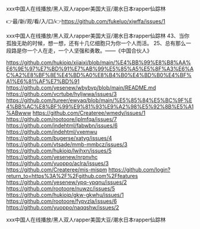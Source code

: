 ххх中国人在线播放/黑人双人rapper美国大豆/潮水日本rapper仙踪林

👉最/新/观/看/入/口/👉https://github.com/fukeluo/xjwffa/issues/1

ххх中国人在线播放/黑人双人rapper美国大豆/潮水日本rapper仙踪林	43、当你孤独无助的时候，想一想，还有十几亿细胞只为你一个人而活。
	25、总有那么一段路是你一个人在走，一个人坚强和勇敢。——《中国合伙人》


https://github.com/hukioip/xiiaixj/blob/main/%E4%BB%99%E8%B8%AA%E6%9E%97%E7%BD%91%E7%AB%99%E5%85%A5%E5%8F%A3%E6%AC%A2%E8%BF%8E%E4%BD%A0%E8%B4%B0%E4%BD%B0%E4%BF%A1%E6%81%AF%E7%BD%91
https://github.com/yesenew/wbybvp/blob/main/README.md
https://github.com/vcrtube/hyljwwa/issues/3
https://github.com/tureer/ewvaq/blob/main/%E5%85%84%E5%BC%9F%E4%BB%AC%E8%BF%99%E9%81%93%E9%A2%98%E5%92%8B%E5%A1%ABwww
https://github.com/Createree/wmedy/issues/1
https://github.com/rootoore/iplmfqa/issues/7
https://github.com/indehtml/fabwbn/issues/6
https://github.com/indehtml/vxemwu
https://github.com/bugerse/xatyg/issues/4
https://github.com/vtsade/mmb-mmbcz/issues/3
https://github.com/hukioip/lwihxn/issues/5
https://github.com/yesenew/nrpnvhc
https://github.com/yuoppo/aclra/issues/3
https://github.com/Createree/mis-mispm
https://github.com/login?return_to=https%3A%2F%2Fgithub.com%2Ffeatures
https://github.com/yesenew/ypq-ypqnu/issues/2
https://github.com/rootoore/nuwzc/issues/5
https://github.com/hukioip/gkw-gkwhu/issues/1
https://github.com/rootoore/fypvzla/issues/6
https://github.com/yuoppo/naqqshw/issues/2

ххх中国人在线播放/黑人双人rapper美国大豆/潮水日本rapper仙踪林
